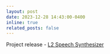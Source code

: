 ```yaml
---
layout: post
date: 2023-12-28 14:43:00-0400
inline: true
related_posts: false
---
```


Project release - <a href="https://fuann.github.io/projects/3_project">L2 Speech Synthesizer</a>